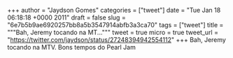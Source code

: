 
+++
author = "Jaydson Gomes"
categories = ["tweet"]
date = "Tue Jan 18 06:18:18 +0000 2011"
draft = false
slug = "6e7b5b9ae6920257bb8a5b3547914abfb3a3ca70"
tags = ["tweet"]
title = """Bah, Jeremy tocando na MT..."""
tweet = true
micro = true
tweet_url = "https://twitter.com/jaydson/status/27248394942554112"
+++
Bah, Jeremy tocando na MTV. Bons tempos do Pearl Jam

